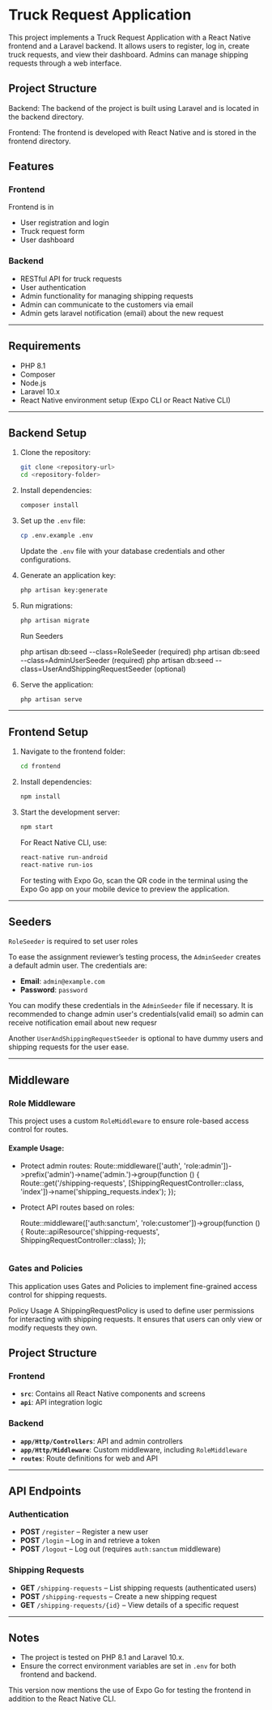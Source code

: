 # Truck Request Application

This project implements a Truck Request Application with a React Native frontend and a Laravel backend. It allows users to register, log in, create truck requests, and view their dashboard. Admins can manage shipping requests through a web interface.

## Project Structure

Backend: The backend of the project is built using Laravel and is located in the backend directory.

Frontend: The frontend is developed with React Native and is stored in the frontend directory.

## Features

### Frontend
Frontend is in
- User registration and login
- Truck request form
- User dashboard

### Backend
- RESTful API for truck requests
- User authentication
- Admin functionality for managing shipping requests
- Admin can communicate to the customers via email
- Admin gets laravel notification (email) about the new request

---

## Requirements

- PHP 8.1
- Composer
- Node.js
- Laravel 10.x
- React Native environment setup (Expo CLI or React Native CLI)

---

## Backend Setup

1. Clone the repository:

   ```bash
   git clone <repository-url>
   cd <repository-folder>
   ```

2. Install dependencies:

   ```bash
   composer install
   ```

3. Set up the `.env` file:

   ```bash
   cp .env.example .env
   ```

   Update the `.env` file with your database credentials and other configurations.

4. Generate an application key:

   ```bash
   php artisan key:generate
   ```

5. Run migrations:

   ```bash
   php artisan migrate
   ```

   Run Seeders

   php artisan db:seed --class=RoleSeeder (required)
   php artisan db:seed --class=AdminUserSeeder (required)
   php artisan db:seed --class=UserAndShippingRequestSeeder (optional)

6. Serve the application:

   ```bash
   php artisan serve
   ```

---

## Frontend Setup

1. Navigate to the frontend folder:

   ```bash
   cd frontend
   ```

2. Install dependencies:

   ```bash
   npm install
   ```

3. Start the development server:

   ```bash
   npm start
   ```

   For React Native CLI, use:

   ```bash
   react-native run-android
   react-native run-ios
   ```
   For testing with Expo Go, scan the QR code in the terminal using the Expo Go app on your mobile device to preview the application.
---

## Seeders
`RoleSeeder` is required to set user roles

To ease the assignment reviewer’s testing process, the `AdminSeeder` creates a default admin user. The credentials are:

- **Email**: `admin@example.com`
- **Password**: `password`

You can modify these credentials in the `AdminSeeder` file if necessary. 
It is recommended to change admin user's credentials(valid email) so admin can receive notification email about new requesr 

Another `UserAndShippingRequestSeeder` is optional to have dummy users and shipping requests for the user ease.

---

## Middleware

### Role Middleware

This project uses a custom `RoleMiddleware` to ensure role-based access control for routes.

#### Example Usage:

- Protect admin routes:
  Route::middleware(['auth', 'role:admin'])->prefix('admin')->name('admin.')->group(function () {
      Route::get('/shipping-requests', [ShippingRequestController::class, 'index'])->name('shipping_requests.index');
  });

- Protect API routes based on roles:

  Route::middleware(['auth:sanctum', 'role:customer'])->group(function () {
      Route::apiResource('shipping-requests', ShippingRequestController::class);
  });
  ```

### Gates and Policies
This application uses Gates and Policies to implement fine-grained access control for shipping requests.

Policy Usage
A ShippingRequestPolicy is used to define user permissions for interacting with shipping requests. It ensures that users can only view or modify requests they own.

## Project Structure

### Frontend

- **`src`**: Contains all React Native components and screens
- **`api`**: API integration logic

### Backend

- **`app/Http/Controllers`**: API and admin controllers
- **`app/Http/Middleware`**: Custom middleware, including `RoleMiddleware`
- **`routes`**: Route definitions for web and API

---

## API Endpoints

### Authentication

- **POST** `/register` – Register a new user
- **POST** `/login` – Log in and retrieve a token
- **POST** `/logout` – Log out (requires `auth:sanctum` middleware)

### Shipping Requests

- **GET** `/shipping-requests` – List shipping requests (authenticated users)
- **POST** `/shipping-requests` – Create a new shipping request
- **GET** `/shipping-requests/{id}` – View details of a specific request

---

## Notes

- The project is tested on PHP 8.1 and Laravel 10.x.
- Ensure the correct environment variables are set in `.env` for both frontend and backend.

This version now mentions the use of Expo Go for testing the frontend in addition to the React Native CLI.

